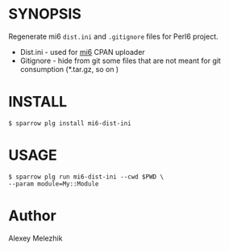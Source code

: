 # SYNOPSIS

Regenerate mi6 `dist.ini` and `.gitignore` files for Perl6 project.

* Dist.ini - used for [mi6](https://github.com/skaji/mi6) CPAN uploader
* Gitignore - hide from git some files that are not meant for git consumption (*.tar.gz, so on )


# INSTALL

    $ sparrow plg install mi6-dist-ini


# USAGE 

    $ sparrow plg run mi6-dist-ini --cwd $PWD \
    --param module=My::Module

# Author

Alexey Melezhik

